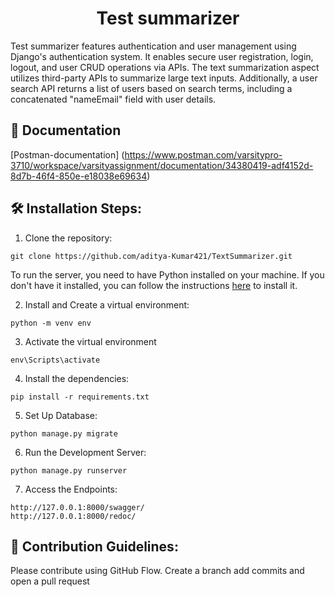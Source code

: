 <h1 align="center" id="title">Test summarizer</h1>

<p id="description">Test summarizer features authentication and user management using Django's authentication system. It enables secure user registration, login, logout, and user CRUD operations via APIs. The text summarization aspect utilizes third-party APIs to summarize large text inputs. Additionally, a user search API returns a list of users based on search terms, including a concatenated "nameEmail" field with user details.</p>

<h2>🚀 Documentation</h2>

[Postman-documentation] (https://www.postman.com/varsitypro-3710/workspace/varsityassignment/documentation/34380419-adf4152d-8d7b-46f4-850e-e18038e69634)

  
<h2>🛠️ Installation Steps:</h2>

1. Clone the repository:

```CMD
git clone https://github.com/aditya-Kumar421/TextSummarizer.git
```

To run the server, you need to have Python installed on your machine. If you don't have it installed, you can follow the instructions [here](https://www.geeksforgeeks.org/download-and-install-python-3-latest-version/) to install it.

2. Install and Create a virtual environment:

```CMD
python -m venv env
```

3. Activate the virtual environment

```CMD
env\Scripts\activate
```

4. Install the dependencies:

```CMD
pip install -r requirements.txt
```

5. Set Up Database:

```
python manage.py migrate
```

6. Run the Development Server:

```
python manage.py runserver
```

7. Access the Endpoints:

```
http://127.0.0.1:8000/swagger/
http://127.0.0.1:8000/redoc/
```

<h2>🍰 Contribution Guidelines:</h2>

Please contribute using GitHub Flow. Create a branch add commits and open a pull request

